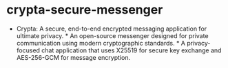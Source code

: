 # crypta-secure-messenger
* Crypta: A secure, end-to-end encrypted messaging application for ultimate privacy.  * An open-source messenger designed for private communication using modern cryptographic standards.  * A privacy-focused chat application that uses X25519 for secure key exchange and AES-256-GCM for message encryption.
